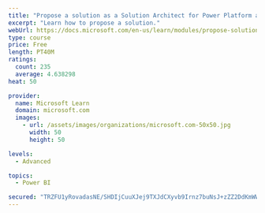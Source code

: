 ```yaml
---
title: "Propose a solution as a Solution Architect for Power Platform and Dynamics 365"
excerpt: "Learn how to propose a solution."
webUrl: https://docs.microsoft.com/en-us/learn/modules/propose-solution/
type: course
price: Free
length: PT40M
ratings:
  count: 235
  average: 4.638298
heat: 50

provider:
  name: Microsoft Learn
  domain: microsoft.com
  images:
    - url: /assets/images/organizations/microsoft.com-50x50.jpg
      width: 50
      height: 50

levels:
  - Advanced

topics:
  - Power BI

secured: "TRZFU1yRovadasNE/SHDIjCuuXJej9TXJdCXyvb9Irnz7buNsJ+zZZ2DdKmWW9I+RmIs9s/yKb2Wr6SIFMKZqhk/QE9/1JLrUv4UDw8xWxY3Cswts2BlP+JJJ/mmMxwLaaJhwCsSmzZmtgWFhfW+6PibvNvGHjs0o1nCL+F0OvdCa89XSppe9RJgayd1GcwLJqbbw0RCZ3L3BioRqB6QOYfag+h1Uky1wY8J43SYnL+MrbabVO866sn1BAQ2coG9Uor9YbAy0O8X3yY5wb+QXg7EiuU5PYUVm8vC0n+tV0JHKAkC6Qhd7eFK1qVtYjfPpMNpp+tWjwK79/+6HEMIBx2gnAjazbyzDbXx+7FgnEfr/tTKnJY8mNUv9zFMOzLDj46H28pgSP5TvMS9GJPZMQ==;mDnjelmITaAL45w5WKXRiQ=="
---
```


